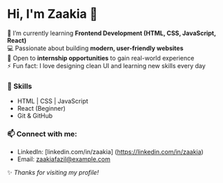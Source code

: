 # Hi, I'm Zaakia 👋

🌱 I’m currently learning **Frontend Development (HTML, CSS, JavaScript, React)**  
💻 Passionate about building **modern, user-friendly websites**  
📌 Open to **internship opportunities** to gain real-world experience  
⚡ Fun fact: I love designing clean UI and learning new skills every day  

### 🚀 Skills
- HTML | CSS | JavaScript  
- React (Beginner)  
- Git & GitHub  

### 📫 Connect with me:
- LinkedIn: [linkedin.com/in/zaakia] (https://linkedin.com/in/zaakia)  
- Email: zaakiafazil@example.com  

✨ *Thanks for visiting my profile!*

